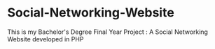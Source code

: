 # Social-Networking-Website
This is my Bachelor's Degree Final Year Project : A Social Networking Website developed in PHP
